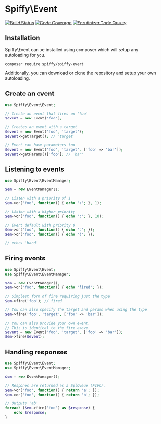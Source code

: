 # Spiffy\Event

[![Build Status](https://travis-ci.org/spiffyjr/spiffy-event.svg)](https://travis-ci.org/spiffyjr/spiffy-event)
[![Code Coverage](https://scrutinizer-ci.com/g/spiffyjr/spiffy-event/badges/coverage.png?s=271d4c5ee861f409fc110379e9bee04f333cadea)](https://scrutinizer-ci.com/g/spiffyjr/spiffy-event/)
[![Scrutinizer Code Quality](https://scrutinizer-ci.com/g/spiffyjr/spiffy-event/badges/quality-score.png?s=279062fbeb70ce48056990eb05d886db49d13c3d)](https://scrutinizer-ci.com/g/spiffyjr/spiffy-event/)

## Installation
Spiffy\Event can be installed using composer which will setup any autoloading for you.

`composer require spiffy/spiffy-event`

Additionally, you can download or clone the repository and setup your own autoloading.

## Create an event

```php
use Spiffy\Event\Event;

// Create an event that fires on 'foo'
$event = new Event('foo');

// Creates an event with a target
$event = new Event('foo', 'target');
$event->getTarget(); // 'target'

// Event can have parameters too
$event = new Event('foo', 'target', ['foo' => 'bar']);
$event->getParams()['foo']; // 'bar'
```

## Listening to events

```php
use Spiffy\Event\EventManager;

$em = new EventManager();

// Listen with a priority of 1
$em->on('foo', function() { echo 'a'; }, 1);

// Listen with a higher priority
$em->on('foo', function() { echo 'b'; }, 10);

// Event default with priority 0
$em->on('foo', function() { echo 'c'; });
$em->on('foo', function() { echo 'd'; });

// echos 'bacd'
```

## Firing events

```php
use Spiffy\Event\Event;
use Spiffy\Event\EventManager;

$em = new EventManager();
$em->on('foo', function() { echo 'fired'; });

// Simplest form of fire requiring just the type
$em->fire('foo'); // fired

// You can also specify the target and params when using the type
$em->fire('foo', 'target', ['foo' => 'bar']);

// You can also provide your own event.
// This is identical to the fire above.
$event = new Event('foo', 'target', ['foo' => 'bar']);
$em->fire($event);
```

## Handling responses

```php
use Spiffy\Event\Event;
use Spiffy\Event\EventManager;

$em = new EventManager();

// Respones are returned as a SplQueue (FIFO).
$em->on('foo', function() { return 'a'; });
$em->on('foo', function() { return 'b'; });

// Outputs 'ab'
foreach ($em->fire('foo') as $response) {
    echo $response;
}
